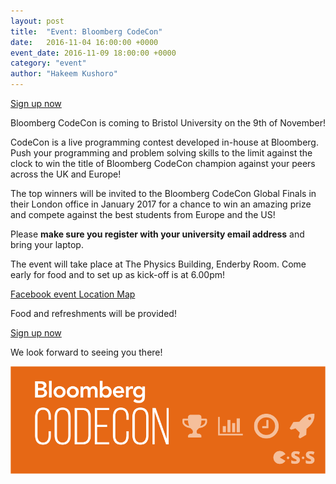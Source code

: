 ```yaml
---
layout: post
title:  "Event: Bloomberg CodeCon"
date:   2016-11-04 16:00:00 +0000
event_date: 2016-11-09 18:00:00 +0000
category: "event"
author: "Hakeem Kushoro"
---
```

<a class="btn btn--dark" href="http://tinyurl.com/z9ugbym">
  Sign up now
</a>

Bloomberg CodeCon is coming to Bristol University on the 9th of November!

CodeCon is a live programming contest developed in-house at Bloomberg. Push your programming and problem solving skills to the limit against the clock to win the title of Bloomberg CodeCon champion against your peers across the UK and Europe!

The top winners will be invited to the Bloomberg CodeCon Global Finals in their London office in January 2017 for a chance to win an amazing prize and compete against the best students from Europe and the US!

Please **make sure you register with your university email address** and bring your laptop.

The event will take place at The Physics Building, Enderby Room. Come early for food and to set up as kick-off is at 6.00pm!

<a class="btn btn--dark" href="https://www.facebook.com/events/1665502050406417/">
  Facebook event
</a>

<a class="btn btn--dark" href="https://goo.gl/maps/h3vZRLJN6XG2">
  Location Map
</a>

Food and refreshments will be provided!

<a class="btn btn--dark" href="http://tinyurl.com/z9ugbym">
  Sign up now
</a>

We look forward to seeing you there!

![Bloomberg CodeCon](/assets/images/contrib/events/2016-11-09-bloomberg-codecon/bloomberg-codecon-cover-image.png)
